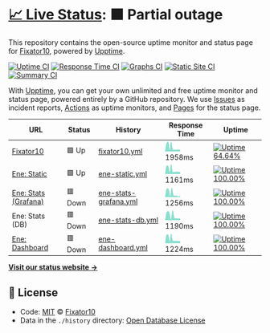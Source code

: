 # [📈 Live Status](https://status.fixator10.ru): <!--live status--> **🟧 Partial outage**

This repository contains the open-source uptime monitor and status page for [Fixator10](https://fixator10.ru), powered by [Upptime](https://github.com/upptime/upptime).

[![Uptime CI](https://github.com/koj-co/upptime/workflows/Uptime%20CI/badge.svg)](https://github.com/koj-co/upptime/actions?query=workflow%3A%22Uptime+CI%22)
[![Response Time CI](https://github.com/koj-co/upptime/workflows/Response%20Time%20CI/badge.svg)](https://github.com/koj-co/upptime/actions?query=workflow%3A%22Response+Time+CI%22)
[![Graphs CI](https://github.com/koj-co/upptime/workflows/Graphs%20CI/badge.svg)](https://github.com/koj-co/upptime/actions?query=workflow%3A%22Graphs+CI%22)
[![Static Site CI](https://github.com/koj-co/upptime/workflows/Static%20Site%20CI/badge.svg)](https://github.com/koj-co/upptime/actions?query=workflow%3A%22Static+Site+CI%22)
[![Summary CI](https://github.com/koj-co/upptime/workflows/Summary%20CI/badge.svg)](https://github.com/koj-co/upptime/actions?query=workflow%3A%22Summary+CI%22)

With [Upptime](https://upptime.js.org), you can get your own unlimited and free uptime monitor and status page, powered entirely by a GitHub repository. We use [Issues](https://github.com/fixator10/status/issues) as incident reports, [Actions](https://github.com/fixator10/status/actions) as uptime monitors, and [Pages](https://status.fixator10.ru) for the status page.

<!--start: status pages-->
<!-- This summary is generated by Upptime (https://github.com/upptime/upptime) -->
<!-- Do not edit this manually, your changes will be overwritten -->

| URL                                                               | Status  | History                                                                                                   | Response Time                                                                           | Uptime                                                                                                                                                                                                                        |
| ----------------------------------------------------------------- | ------- | --------------------------------------------------------------------------------------------------------- | --------------------------------------------------------------------------------------- | ----------------------------------------------------------------------------------------------------------------------------------------------------------------------------------------------------------------------------- |
| [Fixator10](https://fixator10.ru)                                 | 🟩 Up   | [fixator10.yml](https://github.com/fixator10/status/commits/master/history/fixator10.yml)                 | <img alt="Response time graph" src="./graphs/fixator10.png" height="20"> 1958ms         | [![Uptime 64.64%](https://img.shields.io/endpoint?url=https%3A%2F%2Fraw.githubusercontent.com%2Ffixator10%2Fstatus%2Fmaster%2Fapi%2Ffixator10%2Fuptime.json)](https://status.fixator10.ru/history/fixator10)                  |
| [Ene: Static](https://ene.fixator10.ru)                           | 🟩 Up   | [ene-static.yml](https://github.com/fixator10/status/commits/master/history/ene-static.yml)               | <img alt="Response time graph" src="./graphs/ene-static.png" height="20"> 1161ms        | [![Uptime 100.00%](https://img.shields.io/endpoint?url=https%3A%2F%2Fraw.githubusercontent.com%2Ffixator10%2Fstatus%2Fmaster%2Fapi%2Fene-static%2Fuptime.json)](https://status.fixator10.ru/history/ene-static)               |
| [Ene: Stats (Grafana)](https://ene.fixator10.ru/stats/api/health) | 🟥 Down | [ene-stats-grafana.yml](https://github.com/fixator10/status/commits/master/history/ene-stats-grafana.yml) | <img alt="Response time graph" src="./graphs/ene-stats-grafana.png" height="20"> 1256ms | [![Uptime 100.00%](https://img.shields.io/endpoint?url=https%3A%2F%2Fraw.githubusercontent.com%2Ffixator10%2Fstatus%2Fmaster%2Fapi%2Fene-stats-grafana%2Fuptime.json)](https://status.fixator10.ru/history/ene-stats-grafana) |
| Ene: Stats (DB)                                                   | 🟥 Down | [ene-stats-db.yml](https://github.com/fixator10/status/commits/master/history/ene-stats-db.yml)           | <img alt="Response time graph" src="./graphs/ene-stats-db.png" height="20"> 1190ms      | [![Uptime 100.00%](https://img.shields.io/endpoint?url=https%3A%2F%2Fraw.githubusercontent.com%2Ffixator10%2Fstatus%2Fmaster%2Fapi%2Fene-stats-db%2Fuptime.json)](https://status.fixator10.ru/history/ene-stats-db)           |
| [Ene: Dashboard](https://enedash.fixator10.ru)                    | 🟥 Down | [ene-dashboard.yml](https://github.com/fixator10/status/commits/master/history/ene-dashboard.yml)         | <img alt="Response time graph" src="./graphs/ene-dashboard.png" height="20"> 1224ms     | [![Uptime 100.00%](https://img.shields.io/endpoint?url=https%3A%2F%2Fraw.githubusercontent.com%2Ffixator10%2Fstatus%2Fmaster%2Fapi%2Fene-dashboard%2Fuptime.json)](https://status.fixator10.ru/history/ene-dashboard)         |

<!--end: status pages-->

[**Visit our status website →**](https://status.fixator10.ru)

## 📄 License

- Code: [MIT](./LICENSE) © [Fixator10](https://fixator10.ru)
- Data in the `./history` directory: [Open Database License](https://opendatacommons.org/licenses/odbl/1-0/)
